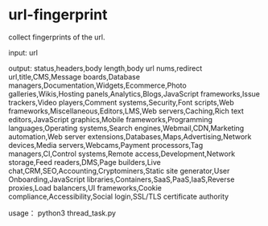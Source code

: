 # url-fingerprint


collect fingerprints of the url.


input: url

output:
 status,headers,body length,body url nums,redirect url,title,CMS,Message boards,Database managers,Documentation,Widgets,Ecommerce,Photo galleries,Wikis,Hosting panels,Analytics,Blogs,JavaScript frameworks,Issue trackers,Video players,Comment systems,Security,Font scripts,Web frameworks,Miscellaneous,Editors,LMS,Web servers,Caching,Rich text editors,JavaScript graphics,Mobile frameworks,Programming languages,Operating systems,Search engines,Webmail,CDN,Marketing automation,Web server extensions,Databases,Maps,Advertising,Network devices,Media servers,Webcams,Payment processors,Tag managers,CI,Control systems,Remote access,Development,Network storage,Feed readers,DMS,Page builders,Live chat,CRM,SEO,Accounting,Cryptominers,Static site generator,User Onboarding,JavaScript libraries,Containers,SaaS,PaaS,IaaS,Reverse proxies,Load balancers,UI frameworks,Cookie compliance,Accessibility,Social login,SSL/TLS certificate authority
 
 
 usage： python3 thread_task.py
